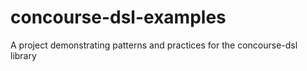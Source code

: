 # concourse-dsl-examples
A project demonstrating patterns and practices for the concourse-dsl library

